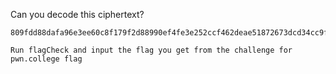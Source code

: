 Can you decode this ciphertext?
```
809fdd88dafa96e3ee60c8f179f2d88990ef4fe3e252ccf462deae51872673dcd34cc9f55380cb86951b8be3d8429839
```

`Run flagCheck and input the flag you get from the challenge for pwn.college flag`
